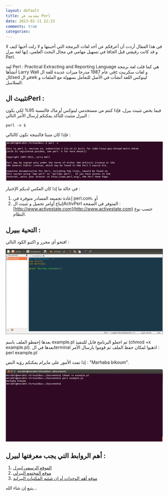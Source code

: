 ```yaml
---
layout: default
title: مقدمة في Perl
date: 2013-02-11 22:23
comments: true
categories: 
---
```

في هذا المقال أردت أن أعرفكم عن أحد لغات البرمجة التي أحببتها و لا زلت أحبها كيف لا و قد كانت رفيقتي قبل الجافا في تسهيل مهامي في مجال البحث العلمي، إنها لغة بيرل Perl.

لغة Perl : Practical Extracting and Reporting Language هي كما قلت لغة برمجة أنشأها Larry Wall في عام 1987 مدرجا ميزات عديدة للغة الc و لغات سكريبت كالsed و الawk لينوكس اللغة أنشأت في الأصل للتعامل بسهولة مع الملفات و السلاسل.
<!-- more -->
تثبيث الPerl :
--------------------
فيما يخص تثبيث بيرل، فإذا كنتم من مستخدمي لينوكس أو ماك فالنسبة 95% لكي يكون البيرل متثبث للتأكد يمكنكم إرسال الأمر التالي :
```
perl -v $
```

فإذا كان متبثا فالنتيجة تكون كالتالي :

<img src="/images/perl/perl version linux.png" title="التأكد من وجود بيرل"/>

في حالة ما إذا كان العكس لديكم الإختيار :

1. إعادة تجميعه المصادر متوفرة في perl.com، أو
2. إتباع أوامر تحميل و تثبيث الActivPerl المتوفر في الصفحة : 
[http://www.activestate.com](http://www.activestate.com)  حسب نوع النظام.

التحية ببيرل :
-----------------
افتحو أي محرر و اكتبو الكود التالي :

<img src="/images/perl/example perl.png" title="المثال الأول لبيرل"/>

بعدها إحفظو الملف باسم example.pl ثم اجعلو البرنامج قابل للتنفيذ (chmod +x example.pl). بعدها في الterminal اذهبوا لمكان حفظ الملف ثم قوموا بارسال الأمر :  perl example.pl

إذا تمت الأمور  على مايرام يمكنكم رؤية النص : "Marhaba bikoum".

<img src="/images/perl/execution example perl.png" title="تنفيذ المثال"/>

أهم الروابط التي يجب معرفتها لبيرل :
-------------------------------------
1. [الموقع الرسمي لبيرل](http://www.perl.com)
2. [موقع المجتمع البيرلي](http://www.perl.org)
3. [موقع أهم الوحدات أو إن شئتم المكتبات البيرلية](http://www.cpan.org)


يتبع إن شاء الله...












 
